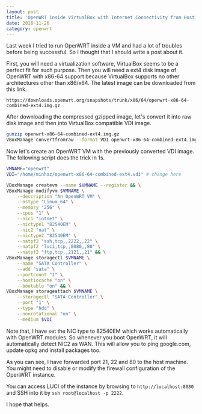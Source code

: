 ```yaml
---
layout: post
title: 'OpenWRT inside VirtualBox with Internet Connectivity from Host Machine'
date: 2016-11-26
category: openwrt
---
```


Last week I tried to run OpenWRT inside a VM and had a lot of troubles before being successful. So I thought that I should write a post about it.

First, you will need a virtualization software, VirtualBox seems to be a perfect fit for such purpose. Then you will need a ext4 disk image of OpenWRT with x86-64 support because VirtualBox supports no other architectures other than x86/x64. The latest image can be downloaded from this link.

```
https://downloads.openwrt.org/snapshots/trunk/x86/64/openwrt-x86-64-combined-ext4.img.gz
```

After downloading the compressed gzipped image, let's convert it into raw disk image and then into VirtualBox compatible VDI image.

```bash
gunzip openwrt-x86-64-combined-ext4.img.gz
VBoxManage convertfromraw --format VDI openwrt-x86-64-combined-ext4.img openwrt-x86-64-combined-ext4.vdi
```

Now let's create an OpenWRT VM with the previously converted VDI image. The following script does the trick in 1s.

```bash
VMNAME="openwrt"
VDI="/home/minhaz/openwrt-x86-64-combined-ext4.vdi" # change here

VBoxManage createvm --name $VMNAME --register && \
VBoxManage modifyvm $VMNAME \
    --description "An OpenWRT VM" \
    --ostype "Linux_64" \
    --memory "256" \
    --cpus "1" \
    --nic1 "intnet" \
    --nictype1 "82540EM" \
    --nic2 "nat" \
    --nictype2 "82540EM" \
    --natpf2 "ssh,tcp,,2222,,22" \
    --natpf2 "luci,tcp,,8080,,80" \
    --natpf2 "ftp,tcp,,2121,,21" && \
VBoxManage storagectl $VMNAME \
    --name "SATA Controller" \
    --add "sata" \
    --portcount "1" \
    --hostiocache "on" \
    --bootable "on" && \
VBoxManage storageattach $VMNAME \
    --storagectl "SATA Controller" \
    --port "1" \
    --type "hdd" \
    --nonrotational "on" \
    --medium $VDI
```

Note that, I have set the NIC type to 82540EM which works automatically with OpenWRT modules. So whenever you boot OpenWRT, it will automatically detect NIC2 as WAN. This will allow you to ping google.com, update opkg and install packages too.

As you can see, I have forwarded port 21, 22 and 80 to the host machine. You might need to disable or modify the firewall configuration of the OpenWRT instance.

You can access LUCI of the instance by browsing to `http://localhost:8080` and SSH into it by `ssh root@localhost -p 2222`.

I hope that helps.
